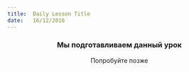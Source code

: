 ```yaml
---
title:  Daily Lesson Title
date:   16/12/2016
---
```


### <center>Мы подготавливаем данный урок</center> 

 <center>Попробуйте позже</center>